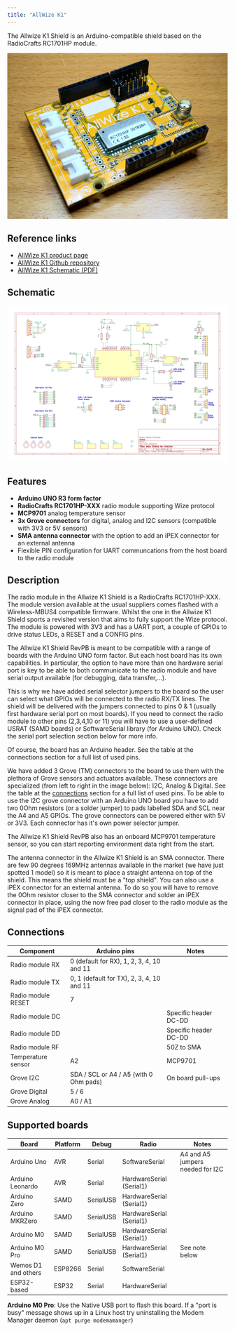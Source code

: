 ```yaml
---
title: "AllWize K1"
---
```


The Allwize K1 Shield is an Arduino-compatible shield based on the RadioCrafts RC1701HP module.

![AllWize K1 RevB](images/allwize_k1.jpg)

## Reference links

* [AllWize K1 product page](https://www.allwize.io/product-page/the-allwize-k1)
* [AllWize K1 Github repository](https://github.com/AllWize/AllWizeK1-hardware)
* [AllWize K1 Schematic (PDF)](https://github.com/AllWize/AllWizeK1-hardware/raw/master/RevPB/AllWize%20K1%20-%20RevPB.pdf)

## Schematic

![AllWize K1 RevB Schematic](images/allwize_k1_schematic.png)

## Features

* **Arduino UNO R3 form factor**
* **RadioCrafts RC1701HP-XXX** radio module supporting Wize protocol
* **MCP9701** analog temperature sensor
* **3x Grove connectors** for digital, analog and I2C sensors (compatible with 3V3 or 5V sensors)
* **SMA antenna connector** with the option to add an iPEX connector for an external antenna
* Flexible PIN configuration for UART communcations from the host board to the radio module

## Description

The radio module in the Allwize K1 Shield is a RadioCrafts RC1701HP-XXX. The module version available at the usual suppliers comes flashed with a Wireless-MBUS4 compatible firmware. Whilst the one in the Allwize K1 Shield sports a revisited version that aims to fully support the Wize protocol. The module is powered with 3V3 and has a UART port, a couple of GPIOs to drive status LEDs, a RESET and a CONFIG pins.

The Allwize K1 Shield RevPB is meant to be compatible with a range of boards with the Arduino UNO form factor. But each host board has its own capabilities. In particular, the option to have more than one hardware serial port is key to be able to both communicate to the radio module and have serial output available (for debugging, data transfer,...).

This is why we have added serial selector jumpers to the board so the user can select what GPIOs will be connected to the radio RX/TX lines. The shield will be delivered with the jumpers connected to pins 0 & 1 (usually first hardware serial port on most boards). If you need to connect the radio module to other pins (2,3,4,10 or 11) you will have to use a user-defined USRAT (SAMD boards) or SoftwareSerial library (for Arduino UNO). Check the serial port selection section below for more info.

Of course, the board has an Arduino header. See the table at the connections section for a full list of used pins.

We have added 3 Grove (TM) connectors to the board to use them with the plethora of Grove sensors and actuators available. These connectors are specialized (from left to right in the image below): I2C, Analog & Digital. See the table at the [connections](#connections) section for a full list of used pins. To be able to use the I2C grove connector with an Arduino UNO board you have to add two 0Ohm resistors (or a solder jumper) to pads labelled SDA and SCL near the A4 and A5 GPIOs. The grove connectors can be powered either with 5V or 3V3. Each connector has it's own power selector jumper. 

The Allwize K1 Shield RevPB also has an onboard MCP9701 temperature sensor, so you can start reporting environment data right from the start.

The antenna connector in the Allwize K1 Shield is an SMA connector. There are few 90 degrees 169MHz antennas available in the market (we have just spotted 1 model) so it is meant to place a straight antenna on top of the shield. This means the shield must be a "top shield". You can also use a iPEX connector for an external antenna. To do so you will have to remove the 0Ohm resistor closer to the SMA connector and solder an iPEX connector in place, using the now free pad closer to the radio module as the signal pad of the iPEX connector.

## Connections

|Component|Arduino pins|Notes|
|---|---|---|
|Radio module RX|0 (default for RX), 1, 2, 3, 4, 10 and 11|
|Radio module TX|0, 1 (default for TX), 2, 3, 4, 10 and 11|
|Radio module RESET|7|
|Radio module DC| |Specific header DC-DD
|Radio module DD| |Specific header DC-DD
|Radio module RF| |50Z to SMA
|Temperature sensor|A2|MCP9701
|Grove I2C|SDA / SCL or A4 / A5 (with 0 Ohm pads)|On board pull-ups
|Grove Digital|5 / 6| |
|Grove Analog|A0 / A1| |

## Supported boards

|Board|Platform|Debug|Radio|Notes|
|---|---|---|---|---|
|Arduino Uno|AVR|Serial|SoftwareSerial|A4 and A5 jumpers needed for I2C|
|Arduino Leonardo|AVR|Serial|HardwareSerial (Serial1)||
|Arduino Zero|SAMD|SerialUSB|HardwareSerial (Serial1)||
|Arduino MKRZero|SAMD|SerialUSB|HardwareSerial (Serial1)||
|Arduino M0|SAMD|SerialUSB|HardwareSerial (Serial1)||
|Arduino M0 Pro|SAMD|SerialUSB|HardwareSerial (Serial1)|See note below|
|Wemos D1 and others|ESP8266|Serial|SoftwareSerial||
|ESP32-based|ESP32|Serial|HardwareSerial||

**Arduino M0 Pro**: Use the Native USB port to flash this board. If a "port is busy" message shows up in a Linux host try uninstalling the Modem Manager daemon (`apt purge modemamanger`)